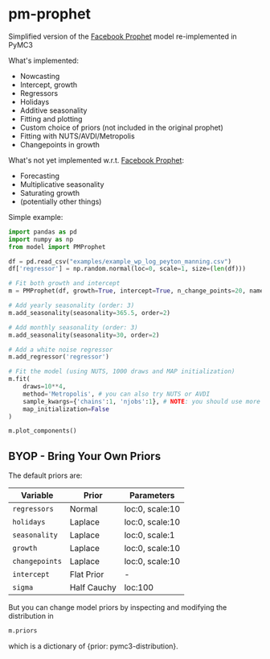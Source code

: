 # pm-prophet 
Simplified version of the [Facebook Prophet](https://facebook.github.io/prophet/) model re-implemented in PyMC3

What's implemented:
* Nowcasting
* Intercept, growth
* Regressors
* Holidays
* Additive seasonality
* Fitting and plotting
* Custom choice of priors (not included in the original prophet)
* Fitting with NUTS/AVDI/Metropolis
* Changepoints in growth

What's not yet implemented w.r.t. [Facebook Prophet](https://facebook.github.io/prophet/):
* Forecasting
* Multiplicative seasonality
* Saturating growth
* (potentially other things)

Simple example:
    
```python
import pandas as pd
import numpy as np
from model import PMProphet

df = pd.read_csv("examples/example_wp_log_peyton_manning.csv")
df['regressor'] = np.random.normal(loc=0, scale=1, size=(len(df)))

# Fit both growth and intercept
m = PMProphet(df, growth=True, intercept=True, n_change_points=20, name='model')

# Add yearly seasonality (order: 3)
m.add_seasonality(seasonality=365.5, order=2)

# Add monthly seasonality (order: 3)
m.add_seasonality(seasonality=30, order=2)

# Add a white noise regressor
m.add_regressor('regressor')

# Fit the model (using NUTS, 1000 draws and MAP initialization)
m.fit(
    draws=10**4, 
    method='Metropolis', # you can also try NUTS or AVDI
    sample_kwargs={'chains':1, 'njobs':1}, # NOTE: you should use more than 1 chain
    map_initialization=False
)

m.plot_components()
```

[](https://github.com/luke14free/pm-prophet/blob/master/examples/images/download.png)
[](https://github.com/luke14free/pm-prophet/blob/master/examples/images/download-1.png)
[](https://github.com/luke14free/pm-prophet/blob/master/examples/images/download-2.png)
[](https://github.com/luke14free/pm-prophet/blob/master/examples/images/download-3.png)
[](https://github.com/luke14free/pm-prophet/blob/master/examples/images/download-4.png)
[](https://github.com/luke14free/pm-prophet/blob/master/examples/images/download-5.png)

## BYOP - Bring Your Own Priors

The default priors are:

Variable | Prior | Parameters
--- | --- | --- 
`regressors` | Normal | loc:0, scale:10 
`holidays` | Laplace | loc:0, scale:10 
`seasonality` | Laplace | loc:0, scale:1 
`growth` | Laplace | loc:0, scale:10 
`changepoints` | Laplace | loc:0, scale:10 
`intercept` | Flat Prior | - 
`sigma` | Half Cauchy | loc:100

But you can change model priors by inspecting and modifying the distribution in

```python
m.priors
```

which is a dictionary of {prior: pymc3-distribution}.